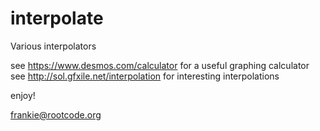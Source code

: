 # interpolate

Various interpolators

see https://www.desmos.com/calculator for a useful graphing calculator
see http://sol.gfxile.net/interpolation for interesting interpolations

enjoy!
 
frankie@rootcode.org
